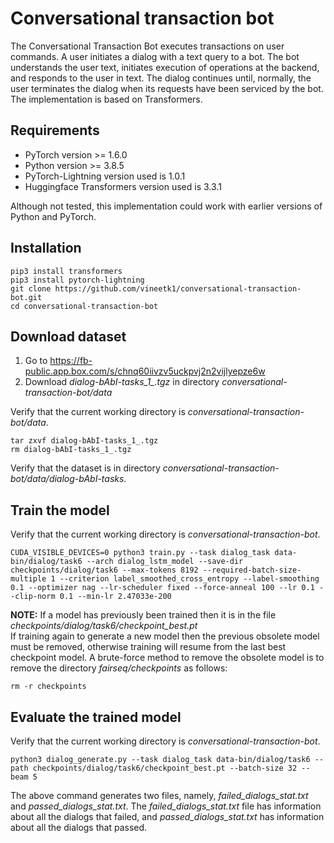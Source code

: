 # Conversational transaction bot
The Conversational Transaction Bot executes transactions on user commands. A user initiates a dialog with a text query to a bot. The bot understands the user text, initiates execution of operations at the backend, and responds to the user in text. The dialog continues until, normally, the user terminates the dialog when its requests have been serviced by the bot. The implementation is based on Transformers.
## Requirements
* PyTorch version >= 1.6.0
* Python version >= 3.8.5
* PyTorch-Lightning version used is 1.0.1
* Huggingface Transformers version used is 3.3.1

Although not tested, this implementation could work with earlier versions of Python and PyTorch.
## Installation
```
pip3 install transformers
pip3 install pytorch-lightning
git clone https://github.com/vineetk1/conversational-transaction-bot.git
cd conversational-transaction-bot
```
## Download dataset
1. Go to https://fb-public.app.box.com/s/chnq60iivzv5uckpvj2n2vijlyepze6w 
1. Download *dialog-bAbI-tasks_1_.tgz* in directory *conversational-transaction-bot/data*  

Verify that the current working directory is *conversational-transaction-bot/data*.    
```
tar zxvf dialog-bAbI-tasks_1_.tgz
rm dialog-bAbI-tasks_1_.tgz
```
Verify that the dataset is in directory *conversational-transaction-bot/data/dialog-bAbI-tasks*.   
## Train the model
Verify that the current working directory is *conversational-transaction-bot*.
```
CUDA_VISIBLE_DEVICES=0 python3 train.py --task dialog_task data-bin/dialog/task6 --arch dialog_lstm_model --save-dir checkpoints/dialog/task6 --max-tokens 8192 --required-batch-size-multiple 1 --criterion label_smoothed_cross_entropy --label-smoothing 0.1 --optimizer nag --lr-scheduler fixed --force-anneal 100 --lr 0.1 --clip-norm 0.1 --min-lr 2.47033e-200
```
**NOTE:** If a model has previously been trained then it is in the file *checkpoints/dialog/task6/checkpoint_best.pt*   
If training again to generate a new model then the previous obsolete model must be removed, otherwise training will resume from the last best checkpoint model. A brute-force method to remove the obsolete model is to remove the directory *fairseq/checkpoints* as follows:
```
rm -r checkpoints
```
## Evaluate the trained model
Verify that the current working directory is *conversational-transaction-bot*.
```
python3 dialog_generate.py --task dialog_task data-bin/dialog/task6 --path checkpoints/dialog/task6/checkpoint_best.pt --batch-size 32 --beam 5
```
The above command generates two files, namely, *failed_dialogs_stat.txt* and *passed_dialogs_stat.txt*. The *failed_dialogs_stat.txt* file has information about all the dialogs that failed, and *passed_dialogs_stat.txt* has information about all the dialogs that passed.  
